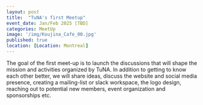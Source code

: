 ```yaml
---
layout: post
title:  "TuNA's first Meetup"
event_date: Jan/Feb 2025 [TBD]
categories: MeetUp
image: '/img/Koujina_Cafe_00.jpg'
published: true
location: [Location: Montreal]
---
```


The goal of the first meet-up is to launch the discussions that will shape the mission and activities organized by TuNA. In addition to getting to know each other better, we will share ideas, discuss the website and social media presence, creating a mailing-list or slack workspace, the logo design, reaching out to potential new members, event organization and sponsorships etc.